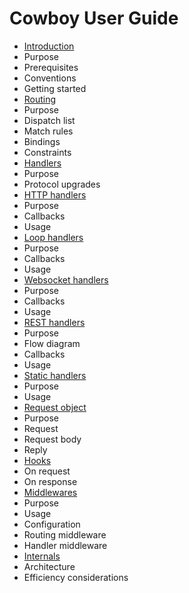 Cowboy User Guide
=================

 *  [Introduction](introduction.md)
   *  Purpose
   *  Prerequisites
   *  Conventions
   *  Getting started
 *  [Routing](routing.md)
   *  Purpose
   *  Dispatch list
   *  Match rules
   *  Bindings
   *  Constraints
 *  [Handlers](handlers.md)
   *  Purpose
   *  Protocol upgrades
 *  [HTTP handlers](http_handlers.md)
   *  Purpose
   *  Callbacks
   *  Usage
 *  [Loop handlers](loop_handlers.md)
   *  Purpose
   *  Callbacks
   *  Usage
 *  [Websocket handlers](ws_handlers.md)
   *  Purpose
   *  Callbacks
   *  Usage
 *  [REST handlers](rest_handlers.md)
   *  Purpose
   *  Flow diagram
   *  Callbacks
   *  Usage
 *  [Static handlers](static_handlers.md)
   *  Purpose
   *  Usage
 *  [Request object](req.md)
   *  Purpose
   *  Request
   *  Request body
   *  Reply
 *  [Hooks](hooks.md)
   *  On request
   *  On response
 *  [Middlewares](middlewares.md)
   *  Purpose
   *  Usage
   *  Configuration
   *  Routing middleware
   *  Handler middleware
 *  [Internals](internals.md)
   *  Architecture
   *  Efficiency considerations
